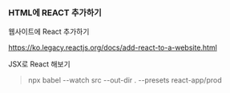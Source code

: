 ### HTML에 REACT 추가하기

웹사이트에 React 추가하기 

https://ko.legacy.reactjs.org/docs/add-react-to-a-website.html

JSX로 React 해보기 

> npx babel --watch src --out-dir . --presets react-app/prod



